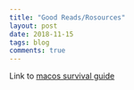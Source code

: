 ```yaml
---
title: "Good Reads/Rosources"
layout: post
date: 2018-11-15
tags: blog
comments: true
--- 
```


Link to [macos survival guide](http://www.courville.org/home/macos-survival-guide) 

